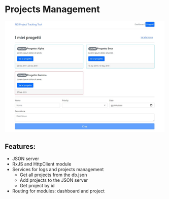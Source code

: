 # Projects Management

![](https://github.com/matteo10pi/projects-management/blob/main/src/assets/prj.jpg)

## Features:

- JSON server
- RxJS and HttpClient module
- Services for logs and projects management
  - Get all projects from the db.json
  - Add projects to the JSON server
  - Get project by id
- Routing for modules: dashboard and project

